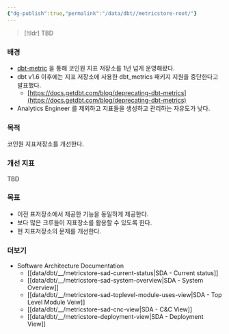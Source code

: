 ```yaml
---
{"dg-publish":true,"permalink":"/data/dbt//metricstore-root/"}
---
```



> [!tldr] TBD

### 배경


- [dbt-metric](https://github.coinfra.net/coinone/dbt-metric) 을 통해 코인원 지표 저장소를 1년 넘게 운영해왔다.
- dbt v1.6 이후에는 지표 저장소에 사용한 dbt_metrics 패키지 지원을 중단한다고 발표했다.
    - [https://docs.getdbt.com/blog/deprecating-dbt-metrics](https://docs.getdbt.com/blog/deprecating-dbt-metrics)
- Analytics Engineer 를 제외하고 지표들을 생성하고 관리하는 자유도가 낮다.
    

### 목적


코인원 지표저장소를 개선한다.

### 개선 지표


TBD

### 목표


- 이전 표저장소에서 제공한 기능을 동일하게 제공한다.
- 보다 많은 크루들이 지표장소를 활용할 수 있도록 한다.
- 현 지표저장소의 문제를 개선한다.


### 더보기

- Software Architecture Documentation
    - [[data/dbt/__/metricstore-sad-current-status\|SDA - Current status]]
    - [[data/dbt/__/metricstore-sad-system-overview\|SDA - System Overview]]
    - [[data/dbt/__/metricstore-sad-toplevel-module-uses-view\|SDA - Top Level Module Veiw]]
    - [[data/dbt/__/metricstore-sad-cnc-view\|SDA - C&C View]]
    - [[data/dbt/__/metricstore-deployment-view\|SDA - Deployment View]]